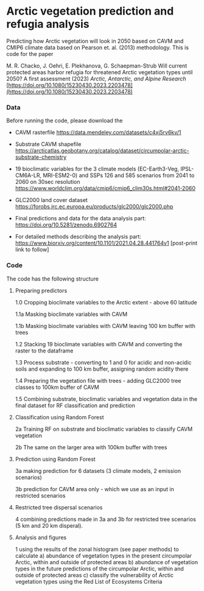 # Arctic vegetation prediction and refugia analysis
Predicting how Arctic vegetation will look in 2050 based on CAVM and CMIP6 climate data based on Pearson et. al. (2013) methodology. This is code for the paper

M. R. Chacko, J. Oehri, E. Plekhanova, G. Schaepman-Strub
Will current protected areas harbor refugia for threatened Arctic vegetation types until 2050? A first assessment (2023) *Arctic, Antarctic, and Alpine Research*
[https://doi.org/10.1080/15230430.2023.2203478](https://doi.org/10.1080/15230430.2023.2203478)

### Data
Before running the code, please download the 

* CAVM rasterfile 
https://data.mendeley.com/datasets/c4xj5rv6kv/1

* Substrate CAVM shapefile 
https://arcticatlas.geobotany.org/catalog/dataset/circumpolar-arctic-substrate-chemistry

* 19 bioclimatic variables for the 3 climate models (EC-Earth3-Veg, IPSL-CM6A-LR, MRI-ESM2-0) and SSPs 126 and 585 scenarios from 2041 to 2060 on 30sec resolution 
https://www.worldclim.org/data/cmip6/cmip6_clim30s.html#2041-2060

* GLC2000 land cover dataset
https://forobs.jrc.ec.europa.eu/products/glc2000/glc2000.php

* Final predictions and data for the data analysis part:
https://doi.org/10.5281/zenodo.6902764

* For detailed methods describing the analysis part:
https://www.biorxiv.org/content/10.1101/2021.04.28.441764v1 [post-print link to follow]

### Code
The code has the following structure

1. Preparing predictors

    1.0 Cropping bioclimate variables to the Arctic extent - above 60 latitude

    1.1a Masking bioclimate variables with CAVM

    1.1b Masking bioclimate variables with CAVM leaving 100 km buffer with trees

    1.2 Stacking 19 bioclimate variables with CAVM and converting the raster to the dataframe

    1.3 Process substrate - converting to 1 and 0 for acidic and non-acidic soils and expanding to 100 km buffer, assigning random acidity there

    1.4 Preparing the vegetation file with trees - adding GLC2000 tree classes to 100km buffer of CAVM

    1.5 Combining substrate, bioclimatic variables and vegetation data in the final dataset for RF classification and prediction 

2. Classification using Random Forest

    2a Training RF on substrate and bioclimatic variables to classify CAVM vegetation 
    
    2b The same on the larger area with 100km buffer with trees

3. Prediction using Random Forest

    3a making prediction for 6 datasets (3 climate models, 2 emission scenarios)
    
    3b prediction for CAVM area only - which we use as an input in restricted scenarios
    
 4. Restricted tree dispersal scenarios
 
    4 combining predictions made in 3a and 3b for restricted tree scenarios (5 km and 20 km disperal).
    
 5. Analysis and figures
 
    1 using the results of the zonal histogram (see paper methods) to calculate 
        a) abundance of vegetation types in the present circumpolar Arctic, within and outside of protected areas
        b) abundance of vegetation types in the future predictions of the circumpolar Arctic, within and outside of protected areas
        c) classify the vulnerability of Arctic vegetation types using the Red List of Ecosystems Criteria
